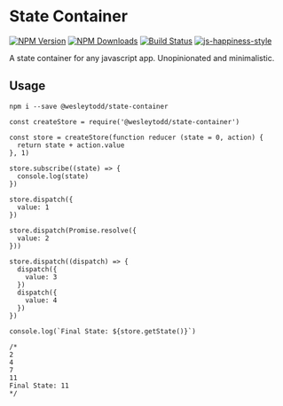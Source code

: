 # State Container

[![NPM Version](https://img.shields.io/npm/v/@wesleytodd/state-container.svg)](https://npmjs.org/package/@wesleytodd/state-container)
[![NPM Downloads](https://img.shields.io/npm/dm/@wesleytodd/state-container.svg)](https://npmjs.org/package/@wesleytodd/state-container)
[![Build Status](https://travis-ci.org/wesleytodd/state-container.svg?branch=master)](https://travis-ci.org/wesleytodd/state-container)
[![js-happiness-style](https://img.shields.io/badge/code%20style-standard-brightgreen.svg)](https://github.com/standard/standard)

A state container for any javascript app.  Unopinionated and minimalistic.

## Usage

```
npm i --save @wesleytodd/state-container
```

```
const createStore = require('@wesleytodd/state-container')

const store = createStore(function reducer (state = 0, action) {
  return state + action.value
}, 1)

store.subscribe((state) => {
  console.log(state)
})

store.dispatch({
  value: 1
})

store.dispatch(Promise.resolve({
  value: 2
}))

store.dispatch((dispatch) => {
  dispatch({
    value: 3
  })
  dispatch({
    value: 4
  })
})

console.log(`Final State: ${store.getState()}`)

/*
2
4
7
11
Final State: 11
*/
```
